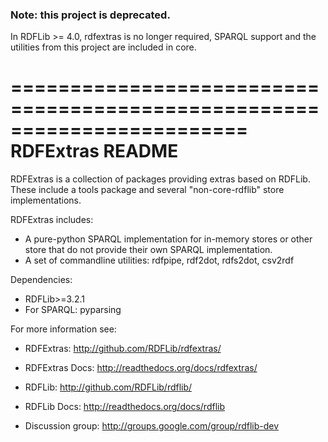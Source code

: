 ### Note: this project is deprecated. 

In RDFLib >= 4.0, rdfextras is no longer required, SPARQL support and the utilities from this project are included in core.


========================================================================
RDFExtras README
========================================================================

RDFExtras is a collection of packages providing extras based on RDFLib. These
include a tools package and several "non-core-rdflib" store implementations.

RDFExtras includes: 

 * A pure-python SPARQL implementation for in-memory stores or other store
   that do not provide their own SPARQL implementation. 
 * A set of commandline utilities: rdfpipe, rdf2dot, rdfs2dot, csv2rdf

Dependencies: 

 * RDFLib>=3.2.1
 * For SPARQL: pyparsing

For more information see: 
 * RDFExtras: http://github.com/RDFLib/rdfextras/
 * RDFExtras Docs: http://readthedocs.org/docs/rdfextras/
 
 * RDFLib: http://github.com/RDFLib/rdflib/
 * RDFLib Docs: http://readthedocs.org/docs/rdflib

 * Discussion group: http://groups.google.com/group/rdflib-dev
